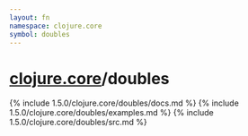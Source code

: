 ```yaml
---
layout: fn
namespace: clojure.core
symbol: doubles
---
```


# [clojure.core](../)/doubles

{% include 1.5.0/clojure.core/doubles/docs.md %}
{% include 1.5.0/clojure.core/doubles/examples.md %}
{% include 1.5.0/clojure.core/doubles/src.md %}

